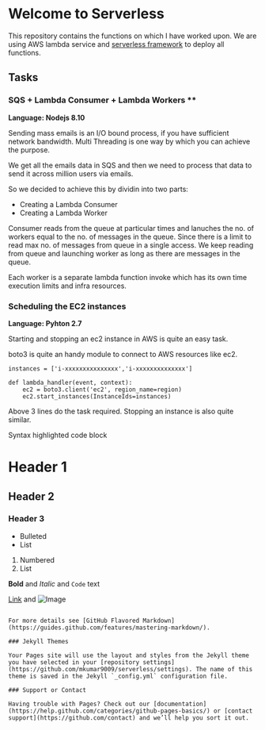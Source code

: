 # Welcome to Serverless

This repository contains the functions on which I have worked upon.
We are using AWS lambda service and [serverless framework](https://serverless.com/) to deploy all functions.


## Tasks
### SQS + Lambda Consumer + Lambda Workers **

**Language: Nodejs 8.10**

Sending mass emails is an I/O bound process, if you have sufficient network bandwidth. Multi Threading is one way by which you can achieve the purpose.

We get all the emails data in SQS and then we need to process that data to send it across million users via emails.

So we decided to achieve this by dividin into two parts:

- Creating a Lambda Consumer
- Creating a Lambda Worker 

Consumer reads from the queue at particular times and lanuches the no. of workers equal to the no. of messages in the queue. Since there is a limit to read max no. of messages from queue in a single access. We keep reading from queue and launching worker as long as there are messages in the queue.

Each worker is a separate lambda function invoke which has its own time execution limits and infra resources.

### Scheduling the EC2 instances 

**Language: Pyhton 2.7**

Starting and stopping an ec2 instance in AWS is quite an easy task.

boto3 is quite an handy module to connect to AWS resources like ec2.
```
instances = ['i-xxxxxxxxxxxxxxx','i-xxxxxxxxxxxxxx']

def lambda_handler(event, context):
    ec2 = boto3.client('ec2', region_name=region)
    ec2.start_instances(InstanceIds=instances)
```
Above 3 lines do the task required.
Stopping an instance is also quite similar.




Syntax highlighted code block

# Header 1
## Header 2
### Header 3

- Bulleted
- List

1. Numbered
2. List

**Bold** and _Italic_ and `Code` text

[Link](url) and ![Image](src)
```

For more details see [GitHub Flavored Markdown](https://guides.github.com/features/mastering-markdown/).

### Jekyll Themes

Your Pages site will use the layout and styles from the Jekyll theme you have selected in your [repository settings](https://github.com/mkumar9009/serverless/settings). The name of this theme is saved in the Jekyll `_config.yml` configuration file.

### Support or Contact

Having trouble with Pages? Check out our [documentation](https://help.github.com/categories/github-pages-basics/) or [contact support](https://github.com/contact) and we’ll help you sort it out.
